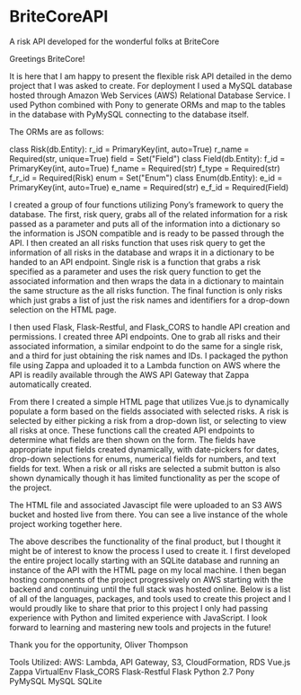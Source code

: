 # BriteCoreAPI
A risk API developed for the wonderful folks at BriteCore

Greetings BriteCore!

It is here that I am happy to present the flexible risk API detailed in the demo project that I was asked 
to create. For deployment I used a MySQL database hosted through Amazon Web Services (AWS) Relational Database 
Service. I used Python combined with Pony to generate ORMs and map to the tables in the database with 
PyMySQL connecting to the database itself.

The ORMs are as follows:

class Risk(db.Entity):
    r_id = PrimaryKey(int, auto=True)
    r_name = Required(str, unique=True)
    field = Set("Field")
class Field(db.Entity):
    f_id = PrimaryKey(int, auto=True)
    f_name = Required(str)
    f_type = Required(str)
    f_r_id = Required(Risk)
    enum = Set("Enum")
class Enum(db.Entity):
    e_id = PrimaryKey(int, auto=True)
    e_name = Required(str)
    e_f_id = Required(Field)
 
I created a group of four functions utilizing Pony’s framework to query the database.
The first, risk query, grabs all of the related information for a risk passed as a parameter
and puts all of the information into a dictionary so the information is JSON compatible and is 
ready to be passed through the API.  I then created an all risks function that uses risk 
query to get the information of all risks in the database and wraps it in a dictionary to be 
handed to an API endpoint.  Single risk is a function that grabs a risk specified as a parameter 
and uses the risk query function to get the associated information and then wraps the data in a 
dictionary to maintain the same structure as the all risks function.  The final function is 
only risks which just grabs a list of just the risk names and identifiers for a drop-down 
selection on the HTML page.

I then used Flask, Flask-Restful, and Flask_CORS to handle API creation and permissions.
I created three API endpoints.  One to grab all risks and their associated information, a 
similar endpoint to do the same for a single risk, and a third for just obtaining the risk 
names and IDs.  I packaged the python file using Zappa and uploaded it to a Lambda function 
on AWS where the API is readily available through the AWS API Gateway that Zappa automatically created.

From there I created a simple HTML page that utilizes Vue.js to dynamically populate a form 
based on the fields associated with selected risks.  A risk is selected by either picking a 
risk from a drop-down list, or selecting to view all risks at once.  These functions call the 
created API endpoints to determine what fields are then shown on the form.  The fields have 
appropriate input fields created dynamically, with date-pickers for dates, drop-down selections 
for enums, numerical fields for numbers, and text fields for text.  When a risk or all risks are 
selected a submit button is also shown dynamically though it has limited functionality as per the 
scope of the project.

The HTML file and associated Javascipt file were uploaded to an S3 AWS bucket and hosted live from 
there.  You can see a live instance of the whole project working together here.

The above describes the functionality of the final product, but I thought it might be of interest to 
know the process I used to create it.  I first developed the entire project locally starting with an 
SQLite database and running an instance of the API with the HTML page on my local machine.  I then began 
hosting components of the project progressively on AWS starting with the backend and continuing until the 
full stack was hosted online.  Below is a list of all of the languages, packages, and tools used to create 
this project and I would proudly like to share that prior to this project I only had passing experience with 
Python and limited experience with JavaScript.  I look forward to learning and mastering new tools and projects 
in the future!

Thank you for the opportunity,
Oliver Thompson


Tools Utilized:
AWS: Lambda, API Gateway, S3, CloudFormation, RDS
Vue.js
Zappa
VirtualEnv
Flask_CORS
Flask-Restful
Flask
Python 2.7
Pony
PyMySQL
MySQL
SQLite

